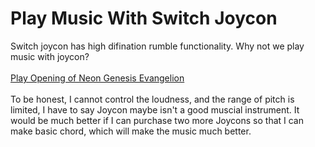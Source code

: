 # Play Music With Switch Joycon
Switch joycon has high difination rumble functionality. Why not we play music with joycon?
<br /><br />
[Play Opening of Neon Genesis Evangelion](https://vimeo.com/362934746)
<br /><br />
To be honest, I cannot control the loudness, and the range of pitch is limited, I have to say Joycon maybe isn't a good muscial instrument. 
It would be much better if I can purchase two more Joycons so that I can make basic chord, which will make the music much better.
